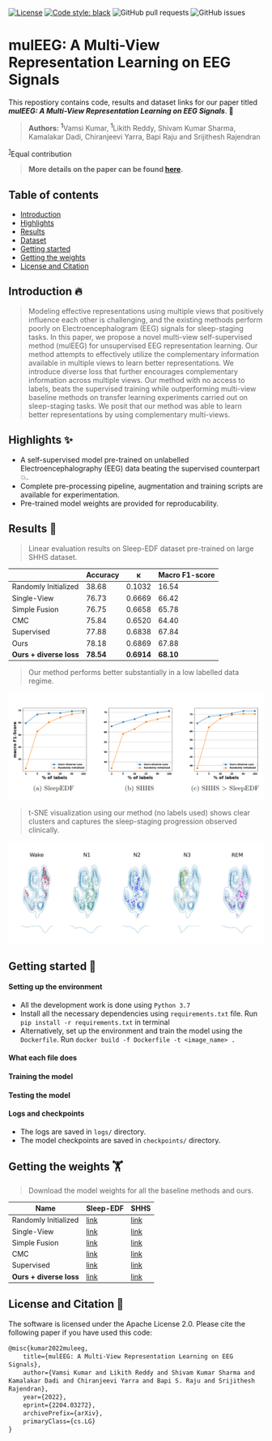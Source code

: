 [![License](https://img.shields.io/badge/License-Apache_2.0-blue.svg)](https://opensource.org/licenses/Apache-2.0)
[![Code style: black](https://img.shields.io/badge/code%20style-black-000000.svg)](https://github.com/ambv/black)
![GitHub pull requests](https://img.shields.io/github/issues-pr/likith012/mulEEG)
![GitHub issues](https://img.shields.io/github/issues/likith012/mulEEG)

# mulEEG: A Multi-View Representation Learning on EEG Signals
This repostiory contains code, results and dataset links for our paper titled ***mulEEG: A Multi-View Representation Learning on EEG Signals***. 📝
>**Authors:** <a name="myfootnote1"><sup>1</sup></a>Vamsi Kumar, <a name="myfootnote1"><sup>1</sup></a>Likith Reddy, Shivam Kumar Sharma, Kamalakar Dadi, Chiranjeevi Yarra, Bapi Raju and Srijithesh Rajendran

<sup>[1](#myfootnote1)</sup>Equal contribution

>**More details on the paper can be found [here](https://arxiv.org/abs/2204.03272).**

## Table of contents
- [Introduction](https://github.com/likith012/mulEEG/edit/main/README.md#introduction-)
- [Highlights](https://github.com/likith012/mulEEG/edit/main/README.md#features-)
- [Results](https://github.com/likith012/mulEEG/edit/main/README.md#results)
- [Dataset](https://github.com/likith012/mulEEG/edit/main/README.md#organization-office)
- [Getting started](https://github.com/likith012/mulEEG/edit/main/README.md#getting-started-)
- [Getting the weights](https://github.com/likith012/mulEEG/edit/main/README.md#getting-the-weights-weight_lifting)
- [License and Citation](https://github.com/likith012/mulEEG/edit/main/README.md#license-and-citation-)

## Introduction 🔥

>Modeling effective representations using multiple views that
positively influence each other is challenging, and the existing methods perform poorly on Electroencephalogram (EEG) signals for sleep-staging tasks. In this paper, we propose a novel multi-view self-supervised method (mulEEG) for unsupervised EEG representation learning. Our method attempts to effectively utilize the complementary information available in multiple views to learn better representations. We introduce diverse loss that further encourages complementary information across multiple views. Our method with no access to labels, beats the supervised training  while outperforming multi-view baseline methods on transfer learning experiments carried out on sleep-staging tasks. We posit that our method was able to learn better representations by using complementary multi-views.

## Highlights ✨

- A self-supervised model pre-trained on unlabelled Electroencephalography (EEG) data beating the supervised counterpart 💥.
- Complete pre-processing pipeline, augmentation and training scripts are available for experimentation.
- Pre-trained model weights are provided for reproducability.

## Results :man_dancing:

> Linear evaluation results on Sleep-EDF dataset pre-trained on large SHHS dataset.

|          | Accuracy | κ | Macro F1-score |
| -------- | ------------- | ------------- | ------------- |
| Randomly Initialized | 38.68 | 0.1032 | 16.54 |
| Single-View | 76.73 | 0.6669 | 66.42 |
| Simple Fusion| 76.75 | 0.6658 | 65.78 | 
| CMC | 75.84 |  0.6520 | 64.40 |
| Supervised | 77.88 | 0.6838 | 67.84 |
| Ours | 78.18 | 0.6869 | 67.88 |
| **Ours + diverse loss**| **78.54** | **0.6914** | **68.10** |



> Our method performs better substantially in a low labelled data regime.

<img src="/images/semisupervised.png" width="600">

> t-SNE visualization using our method (no labels used) shows clear clusters and captures the sleep-staging progression observed clinically.

<img src="/images/cluster.png" width="750">


## Getting started 🥷
#### Setting up the environment
- All the development work is done using `Python 3.7`
- Install all the necessary dependencies using `requirements.txt` file. Run `pip install -r requirements.txt` in terminal
- Alternatively, set up the environment and train the model using the `Dockerfile`. Run `docker build -f Dockerfile -t <image_name> .`

#### What each file does

<!-- - `train.py` trains a particular model from scratch
- `preprocessing` contains the preprocessing scripts
- `models` contains scripts for each model
- `utils` contains utilities for `dataloader`, `callbacks` and `metrics` -->

#### Training the model
<!-- - All the models are implemented in `tensorflow` and `torch`
- Models implemented in `tensorflow` are `imle_net`, `mousavi` and `rajpurkar`
- Models implemented in `torch` are `ecgnet` and `resnet101`
- To log the training and validation metrics on wandb, set `--log_wandb` flag to `True`
- To train a particular model from scratch, `cd IMLE-Net`
- To run `tensorflow` models, `python train.py --data_dir data/ptb --model imle_net --batchsize 32 --epochs 60 --loggr True`
- To run `torch` models, `python torch_train.py --data_dir data/ptb --model ecgnet --batchsize 32 --epochs 60 --loggr True` -->

#### Testing the model
<!-- - To test the model, `cd IMLE-Net`
- To run `tensorflow` models, `python inference.py --data_dir data/ptb --model imle_net --batchsize 32`
- To run `torch` models, `python torch_inference.py --data_dir data/ptb --model ecgnet --batchsize 32` -->

#### Logs and checkpoints
- The logs are saved in `logs/` directory.
- The model checkpoints are saved in `checkpoints/` directory.

## Getting the weights :weight_lifting:

> Download the model weights for all the baseline methods and ours.

| Name | Sleep-EDF | SHHS |  
| ---- | ---------- | ---- |
| Randomly Initialized | [link]() | [link]() | 
| Single-View | [link]() | [link]() | 
| Simple Fusion| [link]() | [link]() | 
| CMC | [link]() | [link]() | 
| Supervised | [link]() | [link]() | 
| **Ours + diverse loss**| [link]() | [link]() | 


## License and Citation 📰
The software is licensed under the Apache License 2.0. Please cite the following paper if you have used this code:
```
@misc{kumar2022muleeg,
    title={mulEEG: A Multi-View Representation Learning on EEG Signals},
    author={Vamsi Kumar and Likith Reddy and Shivam Kumar Sharma and Kamalakar Dadi and Chiranjeevi Yarra and Bapi S. Raju and Srijithesh Rajendran},
    year={2022},
    eprint={2204.03272},
    archivePrefix={arXiv},
    primaryClass={cs.LG}
}
```

